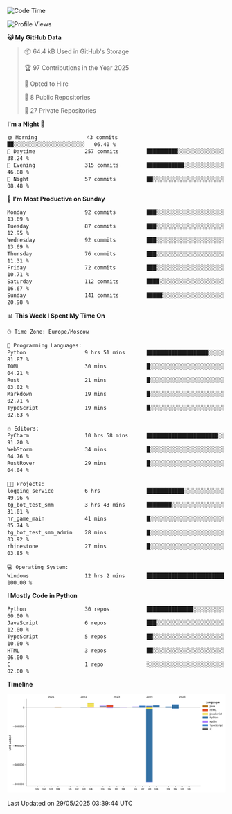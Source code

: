 <!--START_SECTION:waka-->
![Code Time](http://img.shields.io/badge/Code%20Time-681%20hrs-blue)

![Profile Views](http://img.shields.io/badge/Profile%20Views-0-blue)

**🐱 My GitHub Data** 

> 📦 64.4 kB Used in GitHub's Storage 
 > 
> 🏆 97 Contributions in the Year 2025
 > 
> 💼 Opted to Hire
 > 
> 📜 8 Public Repositories 
 > 
> 🔑 27 Private Repositories 
 > 
**I'm a Night 🦉** 

```text
🌞 Morning                43 commits          ██░░░░░░░░░░░░░░░░░░░░░░░   06.40 % 
🌆 Daytime                257 commits         ██████████░░░░░░░░░░░░░░░   38.24 % 
🌃 Evening                315 commits         ████████████░░░░░░░░░░░░░   46.88 % 
🌙 Night                  57 commits          ██░░░░░░░░░░░░░░░░░░░░░░░   08.48 % 
```
📅 **I'm Most Productive on Sunday** 

```text
Monday                   92 commits          ███░░░░░░░░░░░░░░░░░░░░░░   13.69 % 
Tuesday                  87 commits          ███░░░░░░░░░░░░░░░░░░░░░░   12.95 % 
Wednesday                92 commits          ███░░░░░░░░░░░░░░░░░░░░░░   13.69 % 
Thursday                 76 commits          ███░░░░░░░░░░░░░░░░░░░░░░   11.31 % 
Friday                   72 commits          ███░░░░░░░░░░░░░░░░░░░░░░   10.71 % 
Saturday                 112 commits         ████░░░░░░░░░░░░░░░░░░░░░   16.67 % 
Sunday                   141 commits         █████░░░░░░░░░░░░░░░░░░░░   20.98 % 
```


📊 **This Week I Spent My Time On** 

```text
🕑︎ Time Zone: Europe/Moscow

💬 Programming Languages: 
Python                   9 hrs 51 mins       ████████████████████░░░░░   81.87 % 
TOML                     30 mins             █░░░░░░░░░░░░░░░░░░░░░░░░   04.21 % 
Rust                     21 mins             █░░░░░░░░░░░░░░░░░░░░░░░░   03.02 % 
Markdown                 19 mins             █░░░░░░░░░░░░░░░░░░░░░░░░   02.71 % 
TypeScript               19 mins             █░░░░░░░░░░░░░░░░░░░░░░░░   02.63 % 

🔥 Editors: 
PyCharm                  10 hrs 58 mins      ███████████████████████░░   91.20 % 
WebStorm                 34 mins             █░░░░░░░░░░░░░░░░░░░░░░░░   04.76 % 
RustRover                29 mins             █░░░░░░░░░░░░░░░░░░░░░░░░   04.04 % 

🐱‍💻 Projects: 
logging_service          6 hrs               ████████████░░░░░░░░░░░░░   49.96 % 
tg_bot_test_smm          3 hrs 43 mins       ████████░░░░░░░░░░░░░░░░░   31.01 % 
hr_game_main             41 mins             █░░░░░░░░░░░░░░░░░░░░░░░░   05.74 % 
tg_bot_test_smm_admin    28 mins             █░░░░░░░░░░░░░░░░░░░░░░░░   03.92 % 
rhinestone               27 mins             █░░░░░░░░░░░░░░░░░░░░░░░░   03.85 % 

💻 Operating System: 
Windows                  12 hrs 2 mins       █████████████████████████   100.00 % 
```

**I Mostly Code in Python** 

```text
Python                   30 repos            ███████████████░░░░░░░░░░   60.00 % 
JavaScript               6 repos             ███░░░░░░░░░░░░░░░░░░░░░░   12.00 % 
TypeScript               5 repos             ██░░░░░░░░░░░░░░░░░░░░░░░   10.00 % 
HTML                     3 repos             ██░░░░░░░░░░░░░░░░░░░░░░░   06.00 % 
C                        1 repo              ░░░░░░░░░░░░░░░░░░░░░░░░░   02.00 % 
```



**Timeline**

![Lines of Code chart](https://raw.githubusercontent.com/adlemx/adlemx/main/assets/bar_graph.png)


 Last Updated on 29/05/2025 03:39:44 UTC
<!--END_SECTION:waka-->
